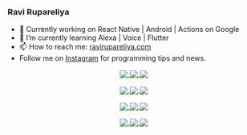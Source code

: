### Ravi Rupareliya

- 🔭 Currently working on React Native | Android | Actions on Google
- 🌱 I’m currently learning Alexa | Voice | Flutter
- 📫 How to reach me: [ravirupareliya.com](https://ravirupareliya.com)
- Follow me on [Instagram](https://www.instagram.com/ravi.rupareliya/) for programming tips and news.

<a href="https://www.instagram.com/ravi.rupareliya/" target="_blank">
<!-- insta-feed:START-->
<p align="center">
<img align="center" src=https://scontent-iad3-1.cdninstagram.com/v/t51.2885-15/e35/s150x150/122425343_1572645589603046_1626634953961554534_n.jpg?_nc_ht=scontent-iad3-1.cdninstagram.com&_nc_cat=102&_nc_ohc=BRTyp4_lE98AX9bLjip&tp=1&oh=c2724aff61371694da447d46ea2acdff&oe=5FE79841 />
<img align="center" src=https://scontent-iad3-1.cdninstagram.com/v/t51.2885-15/e35/s150x150/119738360_171946631175661_8308691936849414239_n.jpg?_nc_ht=scontent-iad3-1.cdninstagram.com&_nc_cat=101&_nc_ohc=QaNS4tRjZf4AX9cI0VM&tp=1&oh=40cb77333893abc6e63e33150fbcd616&oe=5FEA88DD />
<img align="center" src=https://scontent-iad3-1.cdninstagram.com/v/t51.2885-15/e35/s150x150/119471335_3325605627530848_5783608158621298966_n.jpg?_nc_ht=scontent-iad3-1.cdninstagram.com&_nc_cat=104&_nc_ohc=_4XLzfClSJYAX9KsvNR&tp=1&oh=e4dce6386f50317bb897372882386049&oe=5FEB0581 />
</p>
<p align="center">
<img align="center" src=https://scontent-iad3-1.cdninstagram.com/v/t51.2885-15/e35/s150x150/118735524_155532192843864_2438830621806811548_n.jpg?_nc_ht=scontent-iad3-1.cdninstagram.com&_nc_cat=100&_nc_ohc=kg6UgQef2_IAX98tf1V&tp=1&oh=cc1c288a4cd62b84ef44219c63eaacec&oe=5FE8D1EE />
<img align="center" src=https://scontent-iad3-1.cdninstagram.com/v/t51.2885-15/e35/s150x150/118358282_793232521422249_4194198869826492121_n.jpg?_nc_ht=scontent-iad3-1.cdninstagram.com&_nc_cat=109&_nc_ohc=inxUq3gLDRkAX-ZEelc&tp=1&oh=c399f167179b8bc36701e1732c4c1835&oe=5FE7A2BC />
<img align="center" src=https://scontent-iad3-1.cdninstagram.com/v/t51.2885-15/e35/s150x150/118083536_653646245259286_4437462516989252087_n.jpg?_nc_ht=scontent-iad3-1.cdninstagram.com&_nc_cat=110&_nc_ohc=VuP_uWxzO1cAX9j8DMT&tp=1&oh=0320b708f5c291c34746f43b176afcf1&oe=5FE8125C />
</p>
<p align="center">
<img align="center" src=https://scontent-iad3-1.cdninstagram.com/v/t51.2885-15/e35/s150x150/118175330_604822603490734_6882222491011634628_n.jpg?_nc_ht=scontent-iad3-1.cdninstagram.com&_nc_cat=110&_nc_ohc=ypULg8NOSy4AX_A7G2v&tp=1&oh=42969b32d1663205ca7ae8257445bbed&oe=5FEA3BF7 />
<img align="center" src=https://scontent-iad3-1.cdninstagram.com/v/t51.2885-15/e35/s150x150/117801930_118850686597100_8281062695853943386_n.jpg?_nc_ht=scontent-iad3-1.cdninstagram.com&_nc_cat=108&_nc_ohc=CA7T1DP68uoAX_jsMm1&tp=1&oh=5c45c745bc8b57b0eec8c027332fd990&oe=5FEAADC0 />
<img align="center" src=https://scontent-iad3-1.cdninstagram.com/v/t51.2885-15/e35/s150x150/117867292_2771207523148452_3241414180657952736_n.jpg?_nc_ht=scontent-iad3-1.cdninstagram.com&_nc_cat=100&_nc_ohc=bCD4Kk4WqVsAX-3bKhD&tp=1&oh=c3fb82e609ec4f5aaac6ed30d9144a01&oe=5FEA4621 />
</p>
<p align="center">
<img align="center" src=https://scontent-iad3-1.cdninstagram.com/v/t51.2885-15/e35/s150x150/117931678_793632161399712_7562658963115355616_n.jpg?_nc_ht=scontent-iad3-1.cdninstagram.com&_nc_cat=100&_nc_ohc=hz5-miJa998AX_1a-vL&tp=1&oh=06a5b26f54e0ef0ef339e3ba990f8a67&oe=5FE85137 />
<img align="center" src=https://scontent-iad3-1.cdninstagram.com/v/t51.2885-15/e35/s150x150/117747115_220949032661980_1081920512424702093_n.jpg?_nc_ht=scontent-iad3-1.cdninstagram.com&_nc_cat=104&_nc_ohc=Uj9ruzxR3fsAX8nIlwH&tp=1&oh=8e80e6a317bac402cc3ef51ddb230c5b&oe=5FE9BD96 />
<img align="center" src=https://scontent-iad3-1.cdninstagram.com/v/t51.2885-15/e35/s150x150/117564950_167171931547080_7523565149947571776_n.jpg?_nc_ht=scontent-iad3-1.cdninstagram.com&_nc_cat=100&_nc_ohc=z9Nj44blGIUAX9BJkA6&tp=1&oh=d5c17b7dd1b1428dd38829761da691a6&oe=5FE8EDDD />
</p>

<!-- insta-feed:END-->
</a>
